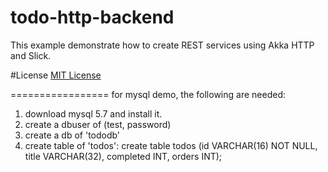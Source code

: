 todo-http-backend
=================

This example demonstrate how to create REST services using Akka HTTP and Slick.

#License
[MIT License](https://opensource.org/licenses/MIT)

=================
for mysql demo, the following are needed:
1. download mysql 5.7 and install it.
2. create a dbuser of (test, password)
3. create a db of 'tododb'
4. create table of 'todos':
    create table todos (id VARCHAR(16) NOT NULL, title VARCHAR(32), completed INT, orders INT);
